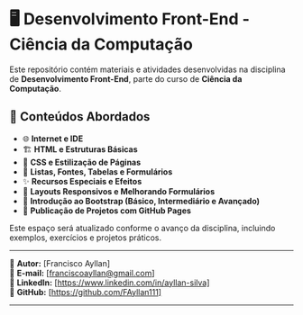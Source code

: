 # 🖥️ Desenvolvimento Front-End - Ciência da Computação  

Este repositório contém materiais e atividades desenvolvidas na disciplina de **Desenvolvimento Front-End**, parte do curso de **Ciência da Computação**.  

## 📌 Conteúdos Abordados  
- 🌐 **Internet e IDE**  
- 🏗️ **HTML e Estruturas Básicas**  
- 🎨 **CSS e Estilização de Páginas**  
- 📑 **Listas, Fontes, Tabelas e Formulários**  
- ✨ **Recursos Especiais e Efeitos**  
- 📐 **Layouts Responsivos e Melhorando Formulários**  
- 🚀 **Introdução ao Bootstrap (Básico, Intermediário e Avançado)**  
- 🔗 **Publicação de Projetos com GitHub Pages**  

Este espaço será atualizado conforme o avanço da disciplina, incluindo exemplos, exercícios e projetos práticos.  

---

📌 **Autor:** [Francisco Ayllan]  
📧 **E-mail:** [franciscoayllan@gmail.com]  
🔗 **LinkedIn:** [https://www.linkedin.com/in/ayllan-silva]  
🐙 **GitHub:** [https://github.com/FAyllan111]  

---